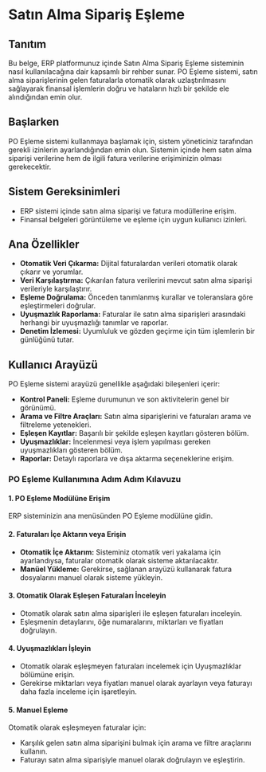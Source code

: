 # Satın Alma Sipariş Eşleme

## Tanıtım

Bu belge, ERP platformunuz içinde Satın Alma Sipariş Eşleme sisteminin nasıl kullanılacağına dair kapsamlı bir rehber sunar. PO Eşleme sistemi, satın alma siparişlerinin gelen faturalarla otomatik olarak uzlaştırılmasını sağlayarak finansal işlemlerin doğru ve hataların hızlı bir şekilde ele alındığından emin olur.

## Başlarken

PO Eşleme sistemi kullanmaya başlamak için, sistem yöneticiniz tarafından gerekli izinlerin ayarlandığından emin olun. Sistemin içinde hem satın alma siparişi verilerine hem de ilgili fatura verilerine erişiminizin olması gerekecektir.

## Sistem Gereksinimleri

* ERP sistemi içinde satın alma siparişi ve fatura modüllerine erişim.
* Finansal belgeleri görüntüleme ve eşleme için uygun kullanıcı izinleri.

## Ana Özellikler

* **Otomatik Veri Çıkarma:** Dijital faturalardan verileri otomatik olarak çıkarır ve yorumlar.
* **Veri Karşılaştırma:** Çıkarılan fatura verilerini mevcut satın alma siparişi verileriyle karşılaştırır.
* **Eşleme Doğrulama:** Önceden tanımlanmış kurallar ve toleranslara göre eşleştirmeleri doğrular.
* **Uyuşmazlık Raporlama:** Faturalar ile satın alma siparişleri arasındaki herhangi bir uyuşmazlığı tanımlar ve raporlar.
* **Denetim İzlemesi:** Uyumluluk ve gözden geçirme için tüm işlemlerin bir günlüğünü tutar.

## Kullanıcı Arayüzü

PO Eşleme sistemi arayüzü genellikle aşağıdaki bileşenleri içerir:

* **Kontrol Paneli:** Eşleme durumunun ve son aktivitelerin genel bir görünümü.
* **Arama ve Filtre Araçları:** Satın alma siparişlerini ve faturaları arama ve filtreleme yetenekleri.
* **Eşleşen Kayıtlar:** Başarılı bir şekilde eşleşen kayıtları gösteren bölüm.
* **Uyuşmazlıklar:** İncelenmesi veya işlem yapılması gereken uyuşmazlıkları gösteren bölüm.
* **Raporlar:** Detaylı raporlara ve dışa aktarma seçeneklerine erişim.

### PO Eşleme Kullanımına Adım Adım Kılavuzu

#### 1. PO Eşleme Modülüne Erişim

ERP sisteminizin ana menüsünden PO Eşleme modülüne gidin.

#### 2. Faturaları İçe Aktarın veya Erişin

* **Otomatik İçe Aktarım:** Sisteminiz otomatik veri yakalama için ayarlandıysa, faturalar otomatik olarak sisteme aktarılacaktır.
* **Manüel Yükleme:** Gerekirse, sağlanan arayüzü kullanarak fatura dosyalarını manuel olarak sisteme yükleyin.

#### 3. Otomatik Olarak Eşleşen Faturaları İnceleyin

* Otomatik olarak satın alma siparişleri ile eşleşen faturaları inceleyin.
* Eşleşmenin detaylarını, öğe numaralarını, miktarları ve fiyatları doğrulayın.

#### 4. Uyuşmazlıkları İşleyin

* Otomatik olarak eşleşmeyen faturaları incelemek için Uyuşmazlıklar bölümüne erişin.
* Gerekirse miktarları veya fiyatları manuel olarak ayarlayın veya faturayı daha fazla inceleme için işaretleyin.

#### 5. Manuel Eşleme

Otomatik olarak eşleşmeyen faturalar için:

* Karşılık gelen satın alma siparişini bulmak için arama ve filtre araçlarını kullanın.
* Faturayı satın alma siparişiyle manuel olarak doğrulayın ve eşleştirin.
